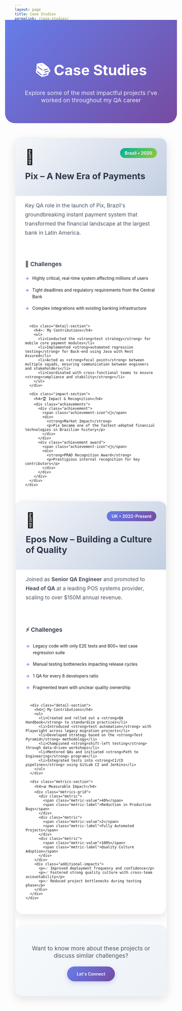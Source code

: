 ```yaml
---
layout: page
title: Case Studies
permalink: /case-studies/
---
```


<style>
.hero-section {
  background: linear-gradient(135deg, #667eea 0%, #764ba2 100%);
  color: white;
  padding: 4rem 2rem;
  margin: -2rem -2rem 3rem -2rem;
  text-align: center;
  border-radius: 0 0 2rem 2rem;
}

.hero-title {
  font-size: 3rem;
  margin-bottom: 1rem;
  font-weight: 700;
}

.hero-subtitle {
  font-size: 1.2rem;
  opacity: 0.9;
  max-width: 600px;
  margin: 0 auto;
}

.projects-grid {
  display: flex;
  flex-direction: column;
  gap: 3rem;
  margin-bottom: 3rem;
}

.project-card {
  background: white;
  border-radius: 1.5rem;
  box-shadow: 0 10px 30px rgba(0,0,0,0.1);
  overflow: hidden;
  transition: transform 0.3s ease, box-shadow 0.3s ease;
  border: 2px solid #f0f0f0;
}

.project-card:hover {
  transform: translateY(-5px);
  box-shadow: 0 20px 40px rgba(0,0,0,0.15);
}

.project-header {
  padding: 2rem;
  background: linear-gradient(135deg, #f5f7fa 0%, #c3cfe2 100%);
  position: relative;
}

.project-icon {
  font-size: 3rem;
  display: block;
  margin-bottom: 1rem;
}

.project-header h2 {
  margin: 0 0 1rem 0;
  color: #2d3748;
  font-size: 1.8rem;
  font-weight: 700;
}

.project-badge {
  position: absolute;
  top: 2rem;
  right: 2rem;
  padding: 0.5rem 1rem;
  border-radius: 2rem;
  font-size: 0.9rem;
  font-weight: 600;
  color: white;
}

.project-badge.brazil {
  background: linear-gradient(135deg, #00b09b, #96c93d);
}

.project-badge.uk {
  background: linear-gradient(135deg, #667eea, #764ba2);
}

.project-description {
  padding: 0 2rem;
  font-size: 1.1rem;
  line-height: 1.7;
  color: #4a5568;
}

.project-details {
  padding: 2rem;
}

.detail-section, .impact-section, .metrics-section {
  margin-bottom: 2rem;
}

.detail-section h4, .impact-section h4, .metrics-section h4 {
  color: #2d3748;
  margin-bottom: 1rem;
  font-size: 1.2rem;
  font-weight: 600;
}

.detail-section ul {
  list-style: none;
  padding: 0;
}

.detail-section li {
  padding: 0.5rem 0;
  padding-left: 1.5rem;
  position: relative;
  line-height: 1.6;
}

.detail-section li:before {
  content: "→";
  position: absolute;
  left: 0;
  color: #667eea;
  font-weight: bold;
}

.achievements {
  display: grid;
  gap: 1rem;
}

.achievement {
  display: flex;
  align-items: flex-start;
  gap: 1rem;
  padding: 1rem;
  background: #f7fafc;
  border-radius: 1rem;
  border-left: 4px solid #667eea;
}

.achievement.award {
  background: linear-gradient(135deg, #fef5e7, #fed7aa);
  border-left-color: #f6ad55;
}

.achievement-icon {
  font-size: 1.5rem;
  flex-shrink: 0;
}

.achievement strong {
  display: block;
  margin-bottom: 0.25rem;
  color: #2d3748;
}

.metrics-grid {
  display: grid;
  grid-template-columns: repeat(auto-fit, minmax(150px, 1fr));
  gap: 1rem;
  margin-bottom: 1rem;
}

.metric {
  text-align: center;
  padding: 1.5rem;
  background: linear-gradient(135deg, #667eea, #764ba2);
  color: white;
  border-radius: 1rem;
  box-shadow: 0 5px 15px rgba(102, 126, 234, 0.3);
}

.metric-value {
  display: block;
  font-size: 2rem;
  font-weight: 700;
  margin-bottom: 0.5rem;
}

.metric-label {
  font-size: 0.9rem;
  opacity: 0.9;
}

.additional-impacts p {
  margin: 0.5rem 0;
  color: #4a5568;
  font-size: 0.95rem;
}

.cta-section {
  text-align: center;
  padding: 3rem 2rem;
  background: linear-gradient(135deg, #f7fafc, #edf2f7);
  border-radius: 1.5rem;
  margin-top: 2rem;
}

.cta-section p {
  font-size: 1.2rem;
  color: #4a5568;
  margin-bottom: 1.5rem;
}

.cta-button {
  display: inline-block;
  padding: 1rem 2rem;
  background: linear-gradient(135deg, #667eea, #764ba2);
  color: white;
  text-decoration: none;
  border-radius: 2rem;
  font-weight: 600;
  transition: all 0.3s ease;
  box-shadow: 0 5px 15px rgba(102, 126, 234, 0.3);
}

.cta-button:hover {
  transform: translateY(-2px);
  box-shadow: 0 10px 25px rgba(102, 126, 234, 0.4);
  text-decoration: none;
  color: white;
}

@media (max-width: 768px) {
  .hero-section {
    padding: 2rem 1rem;
    margin: -1rem -1rem 2rem -1rem;
  }
  
  .hero-title {
    font-size: 2rem;
  }
  
  .project-header {
    padding: 1.5rem;
  }
  
  .project-badge {
    position: static;
    margin-top: 1rem;
    display: inline-block;
  }
  
  .project-details {
    padding: 1.5rem;
  }
  
  .metrics-grid {
    grid-template-columns: 1fr;
  }
}
</style>

<div class="hero-section">
  <div class="hero-content">
    <h1 class="hero-title">📚 Case Studies</h1>
    <p class="hero-subtitle">Explore some of the most impactful projects I've worked on throughout my QA career</p>
  </div>
</div>

<div class="projects-grid">
  <div class="project-card featured">
    <div class="project-header">
      <span class="project-icon">💸</span>
      <h2>Pix – A New Era of Payments</h2>
      <span class="project-badge brazil">Brazil • 2020</span>
    </div>
    <div class="project-description">
      <p>Key QA role in the launch of Pix, Brazil's groundbreaking instant payment system that transformed the financial landscape at the largest bank in Latin America.</p>
    </div>
    <div class="project-details">
      <div class="detail-section">
        <h4>🎯 Challenges</h4>
        <ul>
          <li>Highly critical, real-time system affecting millions of users</li>
          <li>Tight deadlines and regulatory requirements from the Central Bank</li>
          <li>Complex integrations with existing banking infrastructure</li>
        </ul>
      </div>
      
      <div class="detail-section">
        <h4>💡 My Contributions</h4>
        <ul>
          <li>Conducted the <strong>test strategy</strong> for mobile core payment modules</li>
          <li>Implemented <strong>automated regression testing</strong> for Back-end using Java with Rest Assured</li>
          <li>Acted as <strong>focal point</strong> between multiple squads, ensuring communication between engineers and stakeholders</li>
          <li>Coordinated with cross-functional teams to ensure <strong>compliance and stability</strong></li>
        </ul>
      </div>

      <div class="impact-section">
        <h4>🏆 Impact & Recognition</h4>
        <div class="achievements">
          <div class="achievement">
            <span class="achievement-icon">🚀</span>
            <div>
              <strong>Market Impact</strong>
              <p>Pix became one of the fastest-adopted financial technologies in Brazilian history</p>
            </div>
          </div>
          <div class="achievement award">
            <span class="achievement-icon">🏅</span>
            <div>
              <strong>PRAD Recognition Award</strong>
              <p>Prestigious internal recognition for key contributors</p>
            </div>
          </div>
        </div>
      </div>
    </div>
  </div>

  <div class="project-card featured">
    <div class="project-header">
      <span class="project-icon">🧭</span>
      <h2>Epos Now – Building a Culture of Quality</h2>
      <span class="project-badge uk">UK • 2022-Present</span>
    </div>
    <div class="project-description">
      <p>Joined as <strong>Senior QA Engineer</strong> and promoted to <strong>Head of QA</strong> at a leading POS systems provider, scaling to over $150M annual revenue.</p>
    </div>
    <div class="project-details">
      <div class="detail-section">
        <h4>⚡ Challenges</h4>
        <ul>
          <li>Legacy code with only E2E tests and 800+ test case regression suite</li>
          <li>Manual testing bottlenecks impacting release cycles</li>
          <li>1 QA for every 8 developers ratio</li>
          <li>Fragmented team with unclear quality ownership</li>
        </ul>
      </div>
      
      <div class="detail-section">
        <h4>🔧 My Contributions</h4>
        <ul>
          <li>Created and rolled out a <strong>QA Handbook</strong> to standardize practices</li>
          <li>Introduced <strong>test automation</strong> with Playwright across legacy migration projects</li>
          <li>Developed strategy based on the <strong>Test Pyramid</strong> methodology</li>
          <li>Championed <strong>shift-left testing</strong> through data-driven workshops</li>
          <li>Mentored QAs and initiated <strong>Path to Engineering</strong> program</li>
          <li>Integrated tests into <strong>CI/CD pipelines</strong> using GitLab CI and Jenkins</li>
        </ul>
      </div>

      <div class="metrics-section">
        <h4>📊 Measurable Impact</h4>
        <div class="metrics-grid">
          <div class="metric">
            <span class="metric-value">40%</span>
            <span class="metric-label">Reduction in Production Bugs</span>
          </div>
          <div class="metric">
            <span class="metric-value">2</span>
            <span class="metric-label">Fully Automated Projects</span>
          </div>
          <div class="metric">
            <span class="metric-value">100%</span>
            <span class="metric-label">Quality Culture Adoption</span>
          </div>
        </div>
        <div class="additional-impacts">
          <p>✅ Improved deployment frequency and confidence</p>
          <p>✅ Fostered strong quality culture with cross-team accountability</p>
          <p>✅ Reduced project bottlenecks during testing phase</p>
        </div>
      </div>
    </div>
  </div>
</div>

<div class="cta-section">
  <p>Want to know more about these projects or discuss similar challenges?</p>
  <a href="/contact/" class="cta-button">Let's Connect</a>
</div>